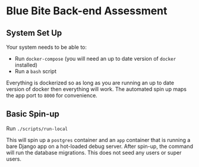 # Blue Bite Back-end Assessment

## System Set Up

Your system needs to be able to:
 - Run `docker-compose` (you will need an up to date version of `docker` installed)
 - Run a `bash` script

Everything is dockerized so as long as you are running an up to date version of docker
then everything will work. The automated spin up maps the app port to `8000` for
convenience.

## Basic Spin-up

Run `./scripts/run-local`

This will spin up a `postgres` container and an `app` container that is running a bare
Django app on a hot-loaded debug server. After spin-up, the command will run the database
migrations. This does not seed any users or super users.
